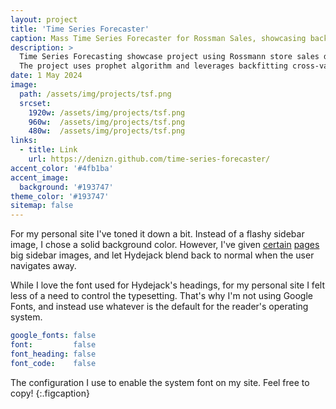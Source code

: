 ```yaml
---
layout: project
title: 'Time Series Forecaster'
caption: Mass Time Series Forecaster for Rossman Sales, showcasing backfitting cross-validation.
description: >
  Time Series Forecasting showcase project using Rossmann store sales data
  The project uses prophet algorithm and leverages backfitting cross-validation for all stores to find the best performing model
date: 1 May 2024
image: 
  path: /assets/img/projects/tsf.png
  srcset: 
    1920w: /assets/img/projects/tsf.png
    960w:  /assets/img/projects/tsf.png
    480w:  /assets/img/projects/tsf.png
links:
  - title: Link
    url: https://denizn.github.com/time-series-forecaster/
accent_color: '#4fb1ba'
accent_image:
  background: '#193747'
theme_color: '#193747'
sitemap: false
---
```


For my personal site I've toned it down a bit. Instead of a flashy sidebar image, I chose a solid background color.
However, I've given [certain](https://qwtel.com/projects/ducky-hunting/) [pages](https://qwtel.com/projects/blocky-blocks/) big sidebar images, and let Hydejack blend back to normal when the user navigates away.

While I love the font used for Hydejack's headings, for my personal site I felt less of a need to control the typesetting.
That's why I'm not using Google Fonts, and instead use whatever is the default for the reader's operating system.

```yml
google_fonts: false
font:         false
font_heading: false
font_code:    false
```

The configuration I use to enable the system font on my site. Feel free to copy!
{:.figcaption}
